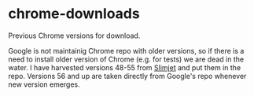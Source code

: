 # chrome-downloads
Previous Chrome versions for download.

Google is not maintainig Chrome repo with older versions, so if there is a need to install older version of Chrome (e.g. for tests) we are dead in the water. I have harvested versions 48-55 from [Slimjet](http://www.slimjet.com/chrome/google-chrome-old-version.php) and put them in the repo. Versions 56 and up are taken directly from Google's repo whenever new version emerges.
